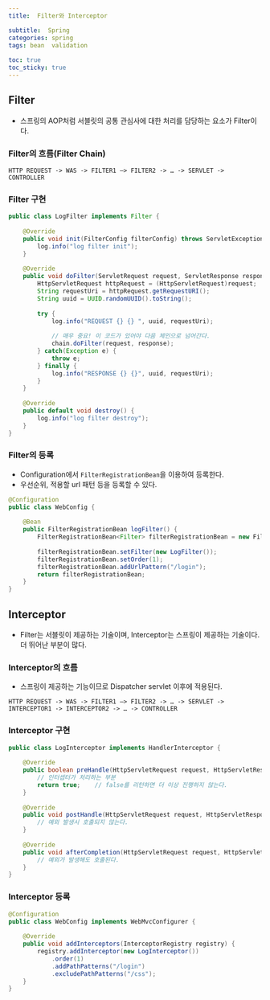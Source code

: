 ```yaml
---
title:  Filter와 Interceptor

subtitle:  Spring
categories: spring 
tags: bean  validation
 
toc: true
toc_sticky: true
---
```


  
## Filter  
- 스프링의 AOP처럼 서블릿의 공통 관심사에 대한 처리를 담당하는 요소가 Filter이다.  
  
### Filter의 흐름(Filter Chain)  
  
```  
HTTP REQUEST -> WAS -> FILTER1 —> FILTER2 -> … -> SERVLET -> CONTROLLER  
```  
  
### Filter 구현  
  
```java  
public class LogFilter implements Filter {  
  
	@Override  
	public void init(FilterConfig filterConfig) throws ServletException {  
		log.info("log filter init");  
	}  
  
	@Override  
	public void doFilter(ServletRequest request, ServletResponse response, FilterChain chain) throws IOException, ServletException {  
		HttpServletRequest httpRequest = (HttpServletRequest)request;  
		String requestUri = httpRequest.getRequestURI();  
		String uuid = UUID.randomUUID().toString();  
  
		try {  
			log.info("REQUEST {} {} ", uuid, requestUri);  
  
			// 매우 중요! 이 코드가 있어야 다음 체인으로 넘어간다.  
			chain.doFilter(request, response);	  
		} catch(Exception e) {  
			throw e;  
		} finally {  
			log.info("RESPONSE {} {}", uuid, requestUri);  
		}  
	}  
  
	@Override  
	public default void destroy() {  
		log.info("log filter destroy");  
	}  
}  
```  
  
### Filter의 등록  
- Configuration에서 `FilterRegistrationBean`을 이용하여 등록한다.  
- 우선순위, 적용할 url 패턴 등을 등록할 수 있다.  
  
```java  
@Configuration  
public class WebConfig {  
  
	@Bean  
	public FilterRegistrationBean logFilter() {  
		FilterRegistrationBean<Filter> filterRegistrationBean = new FilterRegistrationBean<>();  
  
		filterRegistrationBean.setFilter(new LogFilter());  
		filterRegistrationBean.setOrder(1);  
		filterRegistrationBean.addUrlPattern("/login");  
		return filterRegistrationBean;  
	}  
}  
```  
  
## Interceptor  
- Filter는 서블릿이 제공하는 기술이며, Interceptor는 스프링이 제공하는 기술이다. 더 뛰어난 부분이 많다.  
  
### Interceptor의 흐름  
- 스프링이 제공하는 기능이므로 Dispatcher servlet 이후에 적용된다.  
  
```  
HTTP REQUEST -> WAS -> FILTER1 —> FILTER2 -> … -> SERVLET -> INTERCEPTOR1 -> INTERCEPTOR2 -> … -> CONTROLLER  
```  
  
### Interceptor 구현  
  
```java  
public class LogInterceptor implements HandlerInterceptor {  
  
	@Override  
	public boolean preHandle(HttpServletRequest request, HttpServletResponse response, Object handler) throws Exception {  
		// 인터셉터가 처리하는 부분  
		return true;	// false를 리턴하면 더 이상 진행하지 않는다.  
	}  
  
	@Override  
	public void postHandle(HttpServletRequest request, HttpServletResponse response, Object handler, ModelAndView modelAndView) throws Exception {  
		// 예외 발생시 호출되지 않는다.  
	}  
  
	@Override  
	public void afterCompletion(HttpServletRequest request, HttpServletResponse response, Object handler, Exception ex) throws Exception {  
		// 예외가 발생해도 호출된다.  
	}  
}  
```  
  
### Interceptor 등록  
  
```java  
@Configuration  
public class WebConfig implements WebMvcConfigurer {  
  
	@Override  
	public void addInterceptors(InterceptorRegistry registry) {  
		registry.addInterceptor(new LogInterceptor())  
			.order(1)  
			.addPathPatterns("/login")  
			.excludePathPatterns("/css");  
	}  
}  
```  
